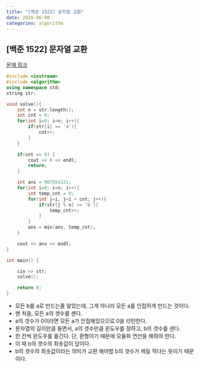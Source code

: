 ```yaml
---
title: "[백준 1522] 문자열 교환"
date: 2020-06-08
categories: algorithm
---
```


## [백준 1522] 문자열 교환
[문제 링크](https://www.acmicpc.net/problem/1522)

```c++
#include <iostream>
#include <algorithm>
using namespace std;
string str;

void solve(){
    int n = str.length();
    int cnt = 0;
    for(int i=0; i<n; i++){
        if(str[i] == 'a'){
            cnt++;
        }
    }

    if(cnt == 0) {
        cout << 0 << endl;
        return;
    }

    int ans = 987654321;
    for(int i=0; i<n; i++){
        int temp_cnt = 0;
        for(int j=i; j<i + cnt; j++){
            if(str[j % n] == 'b'){
                temp_cnt++;
            }
        }
        ans = min(ans, temp_cnt);
    }

    cout << ans << endl;
}

int main() {

    cin >> str;
    solve();

    return 0;
}
```

- 모든 b를 a로 만드는줄 알았는데, 그게 아니라 모든 a를 인접하게 만드는 것이다.
- 맨 처음, 모든 a의 갯수를 센다.
- a의 갯수가 0이라면 모든 a가 인접해있으므로 0을 리턴한다.
- 문자열의 길이만큼 돌면서, a의 갯수만큼 윈도우를 정하고, b의 갯수를 센다.
- 한 칸씩 윈도우를 옮긴다. 단, 환형이기 때문에 모듈화 연산을 해줘야 한다.
- 이 때 b의 갯수의 최솟값이 답이다.
- b의 갯수의 최솟값이라는 의미가 교환 해야할 b의 갯수가 제일 적다는 뜻이기 때문이다.